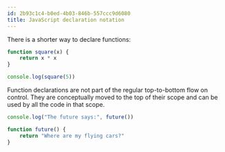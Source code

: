 ```yaml
---
id: 2b93c1c4-b0ed-4b03-846b-557ccc9d6080
title: JavaScript declaration notation
---
```


There is a shorter way to declare functions:

``` javascript
function square(x) {
    return x * x
}

console.log(square(5))
```

Function declarations are not part of the regular top-to-bottom flow on
control. They are conceptually moved to the top of their scope and can
be used by all the code in that scope.

``` javascript
console.log("The future says:", future())

function future() {
    return "Where are my flying cars?"
}

```
